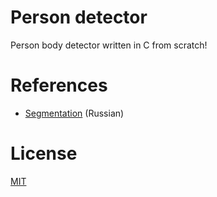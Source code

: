 # Person detector
Person body detector written in C from scratch!

# References
- [Segmentation](https://cyberleninka.ru/article/n/segmentatsiya-v-kontekste-zadachi-obnaruzheniya-lits-na-izobrazheniyah/pdf) (Russian)

# License
[MIT](LICENSE)
